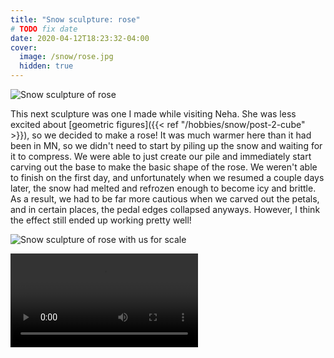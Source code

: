 ```yaml
---
title: "Snow sculpture: rose"
# TODO fix date
date: 2020-04-12T18:23:32-04:00
cover:
  image: /snow/rose.jpg
  hidden: true
---
```


![Snow sculpture of rose](/snow/rose.jpg)

This next sculpture was one I made while visiting Neha. She was less excited about [geometric figures]({{< ref "/hobbies/snow/post-2-cube" >}}), so we decided to make a rose! It was much warmer here than it had been in MN, so we didn't need to start by piling up the snow and waiting for it to compress. We were able to just create our pile and immediately start carving out the base to make the basic shape of the rose. We weren't able to finish on the first day, and unfortunately when we resumed a couple days later, the snow had melted and refrozen enough to become icy and brittle. As a result, we had to be far more cautious when we carved out the petals, and in certain places, the pedal edges collapsed anyways. However, I think the effect still ended up working pretty well!

![Snow sculpture of rose with us for scale](/snow/rose_and_us.jpg)

![Snow sculpture of rose video](/snow/rose_video.mp4)
